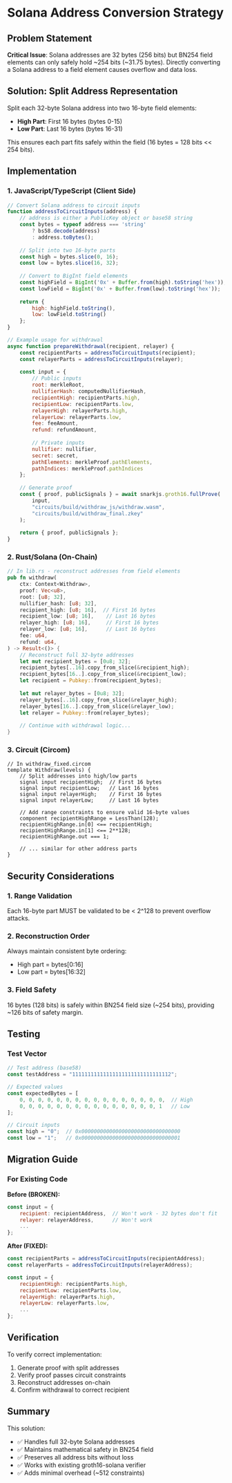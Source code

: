 # Solana Address Conversion Strategy

## Problem Statement

**Critical Issue**: Solana addresses are 32 bytes (256 bits) but BN254 field elements can only safely hold ~254 bits (~31.75 bytes). Directly converting a Solana address to a field element causes overflow and data loss.

## Solution: Split Address Representation

Split each 32-byte Solana address into two 16-byte field elements:
- **High Part**: First 16 bytes (bytes 0-15)
- **Low Part**: Last 16 bytes (bytes 16-31)

This ensures each part fits safely within the field (16 bytes = 128 bits << 254 bits).

## Implementation

### 1. JavaScript/TypeScript (Client Side)

```javascript
// Convert Solana address to circuit inputs
function addressToCircuitInputs(address) {
    // address is either a PublicKey object or base58 string
    const bytes = typeof address === 'string' 
        ? bs58.decode(address) 
        : address.toBytes();
    
    // Split into two 16-byte parts
    const high = bytes.slice(0, 16);
    const low = bytes.slice(16, 32);
    
    // Convert to BigInt field elements
    const highField = BigInt('0x' + Buffer.from(high).toString('hex'));
    const lowField = BigInt('0x' + Buffer.from(low).toString('hex'));
    
    return {
        high: highField.toString(),
        low: lowField.toString()
    };
}

// Example usage for withdrawal
async function prepareWithdrawal(recipient, relayer) {
    const recipientParts = addressToCircuitInputs(recipient);
    const relayerParts = addressToCircuitInputs(relayer);
    
    const input = {
        // Public inputs
        root: merkleRoot,
        nullifierHash: computedNullifierHash,
        recipientHigh: recipientParts.high,
        recipientLow: recipientParts.low,
        relayerHigh: relayerParts.high,
        relayerLow: relayerParts.low,
        fee: feeAmount,
        refund: refundAmount,
        
        // Private inputs
        nullifier: nullifier,
        secret: secret,
        pathElements: merkleProof.pathElements,
        pathIndices: merkleProof.pathIndices
    };
    
    // Generate proof
    const { proof, publicSignals } = await snarkjs.groth16.fullProve(
        input,
        "circuits/build/withdraw_js/withdraw.wasm",
        "circuits/build/withdraw_final.zkey"
    );
    
    return { proof, publicSignals };
}
```

### 2. Rust/Solana (On-Chain)

```rust
// In lib.rs - reconstruct addresses from field elements
pub fn withdraw(
    ctx: Context<Withdraw>,
    proof: Vec<u8>,
    root: [u8; 32],
    nullifier_hash: [u8; 32],
    recipient_high: [u8; 16],  // First 16 bytes
    recipient_low: [u8; 16],    // Last 16 bytes
    relayer_high: [u8; 16],     // First 16 bytes
    relayer_low: [u8; 16],      // Last 16 bytes
    fee: u64,
    refund: u64,
) -> Result<()> {
    // Reconstruct full 32-byte addresses
    let mut recipient_bytes = [0u8; 32];
    recipient_bytes[..16].copy_from_slice(&recipient_high);
    recipient_bytes[16..].copy_from_slice(&recipient_low);
    let recipient = Pubkey::from(recipient_bytes);
    
    let mut relayer_bytes = [0u8; 32];
    relayer_bytes[..16].copy_from_slice(&relayer_high);
    relayer_bytes[16..].copy_from_slice(&relayer_low);
    let relayer = Pubkey::from(relayer_bytes);
    
    // Continue with withdrawal logic...
}
```

### 3. Circuit (Circom)

```circom
// In withdraw_fixed.circom
template Withdraw(levels) {
    // Split addresses into high/low parts
    signal input recipientHigh;  // First 16 bytes
    signal input recipientLow;   // Last 16 bytes
    signal input relayerHigh;    // First 16 bytes
    signal input relayerLow;     // Last 16 bytes
    
    // Add range constraints to ensure valid 16-byte values
    component recipientHighRange = LessThan(128);
    recipientHighRange.in[0] <== recipientHigh;
    recipientHighRange.in[1] <== 2**128;
    recipientHighRange.out === 1;
    
    // ... similar for other address parts
}
```

## Security Considerations

### 1. Range Validation
Each 16-byte part MUST be validated to be < 2^128 to prevent overflow attacks.

### 2. Reconstruction Order
Always maintain consistent byte ordering:
- High part = bytes[0:16]
- Low part = bytes[16:32]

### 3. Field Safety
16 bytes (128 bits) is safely within BN254 field size (~254 bits), providing ~126 bits of safety margin.

## Testing

### Test Vector
```javascript
// Test address (base58)
const testAddress = "11111111111111111111111111111112";

// Expected values
const expectedBytes = [
    0, 0, 0, 0, 0, 0, 0, 0, 0, 0, 0, 0, 0, 0, 0, 0,  // High
    0, 0, 0, 0, 0, 0, 0, 0, 0, 0, 0, 0, 0, 0, 0, 1   // Low
];

// Circuit inputs
const high = "0";  // 0x00000000000000000000000000000000
const low = "1";   // 0x00000000000000000000000000000001
```

## Migration Guide

### For Existing Code

**Before (BROKEN):**
```javascript
const input = {
    recipient: recipientAddress,  // Won't work - 32 bytes don't fit
    relayer: relayerAddress,      // Won't work
    ...
};
```

**After (FIXED):**
```javascript
const recipientParts = addressToCircuitInputs(recipientAddress);
const relayerParts = addressToCircuitInputs(relayerAddress);

const input = {
    recipientHigh: recipientParts.high,
    recipientLow: recipientParts.low,
    relayerHigh: relayerParts.high,
    relayerLow: relayerParts.low,
    ...
};
```

## Verification

To verify correct implementation:

1. Generate proof with split addresses
2. Verify proof passes circuit constraints
3. Reconstruct addresses on-chain
4. Confirm withdrawal to correct recipient

## Summary

This solution:
- ✅ Handles full 32-byte Solana addresses
- ✅ Maintains mathematical safety in BN254 field
- ✅ Preserves all address bits without loss
- ✅ Works with existing groth16-solana verifier
- ✅ Adds minimal overhead (~512 constraints)